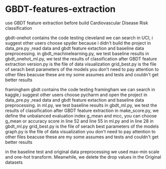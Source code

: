 # GBDT-features-extraction
use GBDT feature extraction before build Cardiovascular Disease Risk classification

gbdt-onehot contains the code testing cleveland we can search in UCI, i suggest other users choose spyder because i didn't build the project
in data_pre.py ,read data and gbdt feature extaction and baseline data preprocessing.
in gbdt_machinelearning.py, we test baseline results
in gbdt_onehot_ml.py, we test the results of classification after GBDT feature extraction
version.py is the file of data visualization
grid_best.py is the file of serach best parameters of the models
you don't need to pay attention to other files beacuse these are my some assumes and tests and couldn't get better results 

framingham gbdt contains the code testing framingham we can search in kaggle,i suggest other users choose pycharm and open the project
in data_pre.py ,read data and gbdt feature extaction and baseline data preprocessing.
in ml.py, we test baseline results
in gbdt_ml.py, we test the results of classification after GBDT feature extraction
in make_score.py, we define the unbalanced evaluation index g_mean and mcc,  you can choose g_mean or accuracy score in line 52 and line 55 in ml.py and in line 28 in gbdt_ml.py
grid_best.py is the file of serach best parameters of the models
graph.py is the file of data visualization
you don't need to pay attention to other files beacuse these are my some assumes and tests and couldn't get better results 

in the baseline test and original data preprocessing we used max-min scale and one-hot transform. Meanwhile, we delete the drop values in the Original datasets
